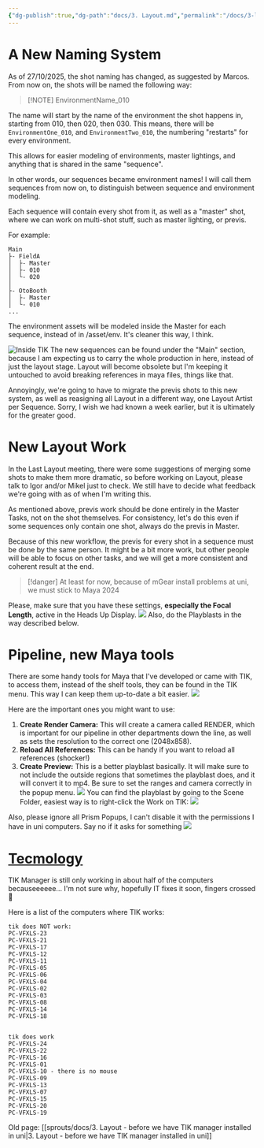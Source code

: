 ```yaml
---
{"dg-publish":true,"dg-path":"docs/3. Layout.md","permalink":"/docs/3-layout/","dgShowFileTree":true}
---
```


# A New Naming System

As of 27/10/2025, the shot naming has changed, as suggested by Marcos. From now on, the shots will be named the following way:

> [!NOTE] EnvironmentName_010

 The name will start by the name of the environment the shot happens in, starting from 010, then 020, then 030. This means, there will be `EnvironmentOne_010`, and `EnvironmentTwo_010`, the numbering "restarts" for every environment.

This allows for easier modeling of environments, master lightings, and anything that is shared in the same "sequence".

In other words, our sequences became environment names! I will call them sequences from now on, to distinguish between sequence and environment modeling.

Each sequence will contain every shot from it, as well as a "master" shot, where we can work on multi-shot stuff, such as master lighting, or previs.

For example:

```
Main
├- FieldA
│  ├- Master
│  ├- 010
│  └- 020
│
├- OtoBooth
│  ├- Master
│  └- 010
...
```

The environment assets will be modeled inside the Master for each sequence, instead of in /asset/env. It's cleaner this way, I think.


![Inside TIK](https://cdn.discordapp.com/attachments/446054699439882250/1432168287931994214/image.png?ex=69001228&is=68fec0a8&hm=ac17c15c1aafea612cfbcc2691fba6705744985b2cfda925475529089a1ce654&)
The new sequences can be found under the "Main" section, because I am expecting us to carry the whole production in here, instead of just the layout stage. Layout will become obsolete but I'm keeping it untouched to avoid breaking references in maya files, things like that.

Annoyingly, we're going to have to migrate the previs shots to this new system, as well as reasigning all Layout in a different way, one Layout Artist per Sequence. Sorry, I wish we had known a week earlier, but it is ultimately for the greater good.

# New Layout Work
In the Last Layout meeting, there were some suggestions of merging some shots to make them more dramatic, so before working on Layout, please talk to Igor and/or Mikel just to check. We still have to decide what feedback we're going with as of when I'm writing this.

As mentioned above, previs work should be done entirely in the Master Tasks, not on the shot themselves. For consistency, let's do this even if some sequences only contain one shot, always do the previs in Master. 

Because of this new workflow, the previs for every shot in a sequence must be done by the same person. It might be a bit more work, but other people will be able to focus on other tasks, and we will get a more consistent and coherent result at the end.

> [!danger]
> At least for now, because of mGear install problems at uni, we must stick to Maya 2024

Please, make sure that you have these settings, **especially the Focal Length**, active in the Heads Up Display. 
![](https://cdn.discordapp.com/attachments/446054699439882250/1432319068899250198/image.png?ex=69009e95&is=68ff4d15&hm=682033ad5b8478d2b75795eb28747eb6630cb5d0da5436030b701b6c56c9ae13&) Also, do the Playblasts in the way described below.

# Pipeline, new Maya tools
There are some handy tools for Maya that I've developed or came with TIK, to access them, instead of the shelf tools, they can be found in the TIK menu. This way I can keep them up-to-date a bit easier.
![](https://cdn.discordapp.com/attachments/446054699439882250/1432320890347061348/image.png?ex=6900a047&is=68ff4ec7&hm=055c515ac2d42e37ec481fe37a253e5309414f59ec4172af258051ad3fa4f841&)

Here are the important ones you might want to use:
1. **Create Render Camera:** This will create a camera called RENDER, which is important for our pipeline in other departments down the line, as well as sets the resolution to the correct one (2048x858).
2. **Reload All References:** This can be handy if you want to reload all references (shocker!)
3. **Create Preview:** This is a better playblast basically. It will make sure to not include the outside regions that sometimes the playblast does, and it will convert it to mp4. Be sure to set the ranges and camera correctly in the popup menu. ![](https://cdn.discordapp.com/attachments/446054699439882250/1432321942966370495/image.png?ex=6900a142&is=68ff4fc2&hm=5212c2071b1b67b7dc743f674d5068060c7735d9fa6e32a7c4045a8543aac3f5&)
	You can find the playblast by going to the Scene Folder, easiest way is to right-click the Work on TIK: ![](https://cdn.discordapp.com/attachments/446054699439882250/1432322042430095360/image.png?ex=6900a15a&is=68ff4fda&hm=5aa5235e196db07a2be7398aaed1925ade5957d0913fc7e2521b833ef8e24058&)

Also, please ignore all Prism Popups, I can't disable it with the permissions I have in uni computers. Say no if it asks for something ![](https://cdn.discordapp.com/attachments/446054699439882250/1432326682840141894/image.png?ex=6900a5ac&is=68ff542c&hm=32d89533ff12c4a0338383371ff3ca0f6ec985212a31067565641c6d63d2eb99&)


# [Tecmology](https://youtu.be/W4Bqmw8287E?si=4DsjeGzXVvqoPGnr)
TIK Manager is still only working in about half of the computers becauseeeeee... I'm not sure why, hopefully IT fixes it soon, fingers crossed 🤞

Here is a list of the computers where TIK works:
```
tik does NOT work:
PC-VFXLS-23
PC-VFXLS-21
PC-VFXLS-17
PC-VFXLS-12
PC-VFXLS-11
PC-VFXLS-05
PC-VFXLS-06
PC-VFXLS-04
PC-VFXLS-02
PC-VFXLS-03
PC-VFXLS-08
PC-VFXLS-14
PC-VFXLS-18


tik does work
PC-VFXLS-24
PC-VFXLS-22
PC-VFXLS-16
PC-VFXLS-01
PC-VFXLS-10 - there is no mouse
PC-VFXLS-09
PC-VFXLS-13
PC-VFXLS-07
PC-VFXLS-15
PC-VFXLS-20
PC-VFXLS-19
```


Old page: [[sprouts/docs/3. Layout - before we have TIK manager installed in uni\|3. Layout - before we have TIK manager installed in uni]]

